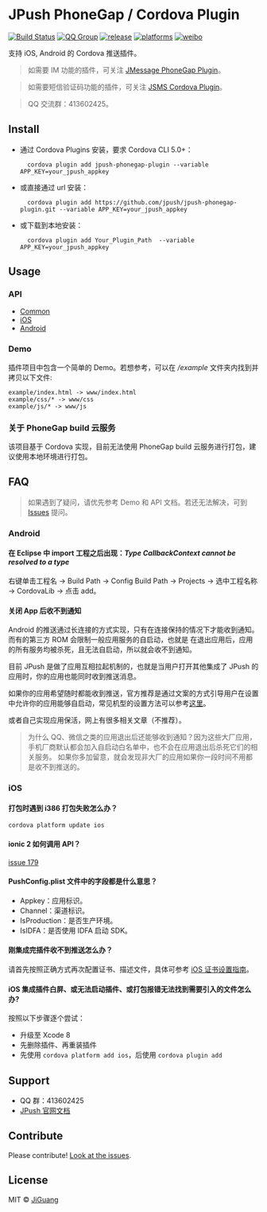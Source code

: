 # JPush PhoneGap / Cordova Plugin

[![Build Status](https://travis-ci.org/jpush/jpush-phonegap-plugin.svg?branch=master)](https://travis-ci.org/jpush/jpush-phonegap-plugin)
[![QQ Group](https://img.shields.io/badge/QQ%20Group-413602425-red.svg)]()
[![release](https://img.shields.io/badge/release-3.1.7-blue.svg)](https://github.com/jpush/jpush-phonegap-plugin/releases)
[![platforms](https://img.shields.io/badge/platforms-iOS%7CAndroid-lightgrey.svg)](https://github.com/jpush/jpush-phonegap-plugin)
[![weibo](https://img.shields.io/badge/weibo-JPush-blue.svg)](http://weibo.com/jpush?refer_flag=1001030101_&is_all=1)

支持 iOS, Android 的 Cordova 推送插件。
> 如需要 IM 功能的插件，可关注 [JMessage PhoneGap Plugin](https://github.com/jpush/jmessage-phonegap-plugin)。

> 如需要短信验证码功能的插件，可关注 [JSMS Cordova Plugin](https://github.com/jpush/cordova-plugin-jsms)。

> QQ 交流群：413602425。

## Install

- 通过 Cordova Plugins 安装，要求 Cordova CLI 5.0+：

  	    cordova plugin add jpush-phonegap-plugin --variable APP_KEY=your_jpush_appkey

- 或直接通过 url 安装：

        cordova plugin add https://github.com/jpush/jpush-phonegap-plugin.git --variable APP_KEY=your_jpush_appkey  

- 或下载到本地安装：

        cordova plugin add Your_Plugin_Path  --variable APP_KEY=your_jpush_appkey


## Usage
### API
- [Common](/doc/Common_detail_api.md)
- [iOS](/doc/iOS_API.md)
- [Android](/doc/Android_detail_api.md)

### Demo
插件项目中包含一个简单的 Demo。若想参考，可以在 */example* 文件夹内找到并拷贝以下文件:

	example/index.html -> www/index.html
	example/css/* -> www/css
	example/js/* -> www/js

### 关于 PhoneGap build 云服务
该项目基于 Cordova 实现，目前无法使用 PhoneGap build 云服务进行打包，建议使用本地环境进行打包。

## FAQ
> 如果遇到了疑问，请优先参考 Demo 和 API 文档。若还无法解决，可到 [Issues](https://github.com/jpush/jpush-phonegap-plugin/issues) 提问。

### Android
#### 在 Eclipse 中 import 工程之后出现：*Type CallbackContext cannot be resolved to a type*
右键单击工程名 -> Build Path -> Config Build Path -> Projects -> 选中工程名称 -> CordovaLib -> 点击 add。

#### 关闭 App 后收不到通知
Android 的推送通过长连接的方式实现，只有在连接保持的情况下才能收到通知。而有的第三方 ROM 会限制一般应用服务的自启动，也就是
在退出应用后，应用的所有服务均被杀死，且无法自启动，所以就会收不到通知。

目前 JPush 是做了应用互相拉起机制的，也就是当用户打开其他集成了 JPush 的应用时，你的应用也能同时收到推送消息。

如果你的应用希望随时都能收到推送，官方推荐是通过文案的方式引导用户在设置中允许你的应用能够自启动，常见机型的设置方法可以参考[这里](https://docs.jiguang.cn/jpush/client/Android/android_faq/#_2)。

或者自己实现应用保活，网上有很多相关文章（不推荐）。

> 为什么 QQ、微信之类的应用退出后还能够收到通知？因为这些大厂应用，手机厂商默认都会加入自启动白名单中，也不会在应用退出后杀死它们的相关服务。
> 如果你多加留意，就会发现非大厂的应用如果你一段时间不用都是收不到推送的。

### iOS

#### 打包时遇到 i386 打包失败怎么办？

```
cordova platform update ios
```

#### ionic 2 如何调用 API？

[issue 179](https://github.com/jpush/jpush-phonegap-plugin/issues/179)

#### PushConfig.plist 文件中的字段都是什么意思？

- Appkey：应用标识。
- Channel：渠道标识。
- IsProduction：是否生产环境。
- IsIDFA：是否使用 IDFA 启动 SDK。

#### 刚集成完插件收不到推送怎么办？
请首先按照正确方式再次配置证书、描述文件，具体可参考 [iOS 证书设置指南](https://docs.jiguang.cn/jpush/client/iOS/ios_cer_guide/)。

#### iOS 集成插件白屏、或无法启动插件、或打包报错无法找到需要引入的文件怎么办?
按照以下步骤逐个尝试：

- 升级至 Xcode 8
- 先删除插件、再重装插件
- 先使用 `cordova platform add ios`，后使用 `cordova plugin add`

## Support
- QQ 群：413602425
- [JPush 官网文档](https://docs.jiguang.cn/jpush/guideline/intro/)
<!-- - [极光社区](http://community.jiguang.cn/) -->

## Contribute
Please contribute! [Look at the issues](https://github.com/jpush/jpush-phonegap-plugin/issues).

## License
MIT © [JiGuang](/license)
